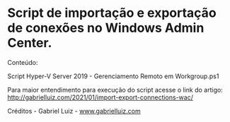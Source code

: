 # Script de importação e exportação de conexões no Windows Admin Center.

Conteúdo:

Script Hyper-V Server 2019 - Gerenciamento Remoto em Workgroup.ps1

Para maior entendimento para execução do script acesse o link do artigo: http://gabrielluiz.com/2021/01/import-export-connections-wac/

Créditos - Gabriel Luiz - www.gabrielluiz.com
